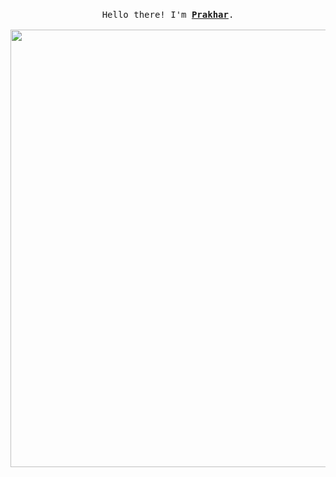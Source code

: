 <p align="center">
  <br>
  <samp>
    Hello there! I'm <b><a rel="nofollow noopener noreferrer" target="_blank" href="https://linktr.ee/ramtaruman">Prakhar</a></b>.
    <br><br>

</samp>

  <img src="https://c.tenor.com/LARfQgCl6dQAAAAi/artorias-dark-souls.gif" width="700" style="display:block"/>

</p>